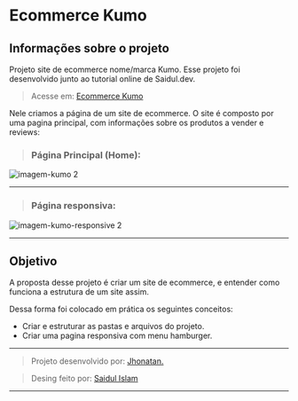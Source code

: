 # Ecommerce Kumo

## Informações sobre o projeto

Projeto site de ecommerce nome/marca Kumo.
Esse projeto foi desenvolvido junto ao tutorial online de Saidul.dev.

> Acesse em: [Ecommerce Kumo](https://jhonatan-777.github.io/projeto-kumo/ "Projeto Ecommerce Kumo")

Nele criamos a página de um site de ecommerce. O site é composto por uma pagina principal, com informações sobre os produtos a vender e reviews:

> ### Página Principal (Home):

![imagem-kumo 2](https://github.com/Jhonatan-777/projeto-kumo/assets/155544904/ddbc8eff-b153-4bc2-aa1d-9c24fbf0af5e)

---

> ### Página responsiva:

![imagem-kumo-responsive 2](https://github.com/Jhonatan-777/projeto-kumo/assets/155544904/c93cf6ab-8c12-4ebf-8cf8-62ce4fbcf6ef)

---

## Objetivo

A proposta desse projeto é criar um site de ecommerce, e entender como funciona a estrutura de um site assim.

Dessa forma foi colocado em prática os seguintes conceitos:

- Criar e estruturar as pastas e arquivos do projeto.
- Criar uma pagina responsiva com menu hamburger.

---

> Projeto desenvolvido por: [Jhonatan.](https://github.com/Jhonatan-777/ "Github Jhonatan Silva")

> Desing feito por: [Saidul Islam](https://www.instagram.com/saidul_islamz/ "Instagram Saidul Islam")

---
